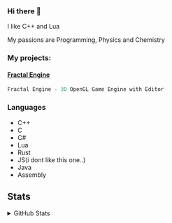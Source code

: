 ### Hi there 👋
I like C++ and Lua

My passions are Programming, Physics and Chemistry

### My projects:
#### <a href = "https://github.com/kacperks/Fractal_Engine"> Fractal Engine </a>
```asm
Fractal Engine - 3D OpenGL Game Engine with Editor
```

### Languages

* C++
* C
* C#
* Lua
* Rust
* JS(i dont like this one..)
* Java
* Assembly

## Stats

<details>
  <summary>GitHub Stats</summary>

<br>
  
![Metrics](https://metrics.lecoq.io/kacperks)
![Top Langs](https://github-readme-stats.vercel.app/api/top-langs/?username=kacperks&count_private=true&theme=dark&show_icons=true&hide_langs_below=1")
<img src="https://github-profile-trophy.vercel.app/?username=kacperks&theme=onedark" width="800"/>
<img align="left" src="https://github-readme-stats.vercel.app/api?username=kacperks&&layout=compact&count_private=true&show_icons=true&hide_border=true&include_all_commits=true&bg_color=0D1117&title_color=FFFFFF&text_color=FFFFFF&icon_color=FFFFFF">
<br>
<br>

</details>

<!--
